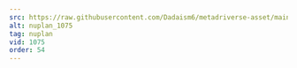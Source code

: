 ```yaml
---
src: https://raw.githubusercontent.com/Dadaism6/metadriverse-asset/main/script-nuplan-output-newcompressed/nuplan_1075.mp4
alt: nuplan_1075
tag: nuplan
vid: 1075
order: 54
---
```

